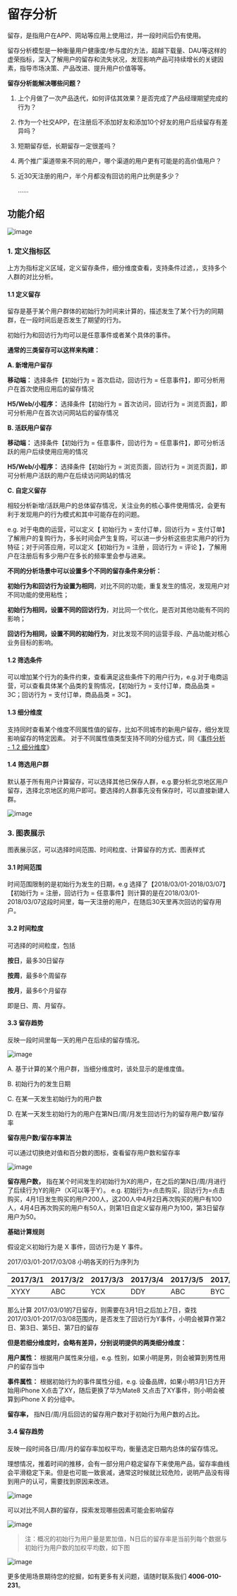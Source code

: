 # 留存分析

留存，是指用户在APP、网站等应用上使用过，并一段时间后仍有使用。

留存分析模型是一种衡量用户健康度/参与度的方法，超越下载量、DAU等这样的虚荣指标，深入了解用户的留存和流失状况，发现影响产品可持续增长的关键因素，指导市场决策、产品改进、提升用户价值等等。

**留存分析能解决哪些问题？**
1. 上个月做了一次产品迭代，如何评估其效果？是否完成了产品经理期望完成的行为？
1. 作为一个社交APP，在注册后不添加好友和添加10个好友的用户后续留存有差异吗？
1. 短期留存低，长期留存一定很差吗？
1. 两个推广渠道带来不同的用户，哪个渠道的用户更有可能是的高价值用户？
1. 近30天注册的用户，半个月都没有回访的用户比例是多少？

   ……

## 功能介绍

![image](http://imguserradar.analysys.cn/fangzhou/img/2018/04/201804022142033741.png)

### 1. 定义指标区
上方为指标定义区域，定义留存条件，细分维度查看，支持条件过滤，，支持多个人群的对比分析。

#### 1.1 定义留存
留存是基于某个用户群体的初始行为时间来计算的，描述发生了某个行为的同期群，在一段时间后是否发生了期望的行为。

初始行为和回访行为均可以是任意事件或者某个具体的事件。

**通常的三类留存可以这样来构建：**

**A. 新增用户留存**

**移动端：** 选择条件【初始行为 = 首次启动，回访行为 = 任意事件】，即可分析用户在首次使用应用后的留存情况

**H5/Web/小程序：** 选择条件【初始行为 = 首次访问，回访行为 = 浏览页面】，即可分析用户在首次访问网站后的留存情况

**B. 活跃用户留存**

**移动端：** 选择条件【初始行为 = 任意事件，回访行为 = 任意事件】，即可分析活跃的用户后续使用应用的情况

**H5/Web/小程序：** 选择条件【初始行为 = 浏览页面，回访行为 = 浏览页面】，即可分析用户活跃的用户在后续访问网站的情况

**C. 自定义留存**

相较分析新增/活跃用户的总体留存情况，关注业务的核心事件使用情况，会更有利于发现用户的行为模式和其中可能存在的问题。

e.g. 对于电商的运营，可以定义【 初始行为 = 支付订单，回访行为 = 支付订单】 了解用户的复购行为，多长时间会产生复购，可以进一步分析这些忠实用户的行为特征；对于问答应用，可以定义【初始行为 = 注册 ，回访行为 = 评论 】，了解用户在注册后有多少用户在多长的频率里会参与进来。


**不同的分析场景中可以设置多个不同的留存条件来分析：**

**初始行为和回访行为设置为相同**，对比不同的功能，重复发生的情况，发现用户对不同功能的使用粘性；

**初始行为相同，设置不同的回访行为**，对比同一个优化，是否对其他功能有不同的影响；

**回访行为相同，设置不同的初始行为**，对比发现不同的运营手段、产品功能对核心业务目标的影响。

#### 1.2 筛选条件
可以增加某个行为的条件约束，查看满足这些条件下的用户行为，e.g.对于电商运营，可以查看具体某个品类的复购情况，【初始行为 = 支付订单，商品品类 = 3C；回访行为 = 支付订单，商品品类 = 3C】。 

#### 1.3 细分维度
支持同时查看某个维度不同属性值的留存，比如不同城市的新用户留存，细分发现影响留存的特定因素。
对于不同属性值类型支持不同的分组方式，同《[事件分析 - 1.2 细分维度](https://ark.analysys.cn/docs/manual/analystics_chart_event.html)》

#### 1.4 筛选用户群
默认基于所有用户计算留存，可以选择其他已保存人群，e.g.要分析北京地区用户留存，选择北京地区的用户即可。要选择的人群事先没有保存时，可以直接新建人群。

![image](http://imguserradar.analysys.cn/fangzhou/img/2018/04/201804022142037513.png)

### 3. 图表展示
图表展示区，可以选择时间范围、时间粒度、计算留存的方式、图表样式

#### 3.1 时间范围

时间范围限制的是初始行为发生的日期，e.g 选择了【2018/03/01-2018/03/07】【初始行为 = 注册，回访行为 = 任意事件】则计算的是在2018/03/01-2018/03/07这段时间里，每一天注册的用户，在随后30天里再次回访的留存用户。

#### 3.2 时间粒度
可选择的时间粒度，包括

**按日**，最多30日留存

**按周**，最多8个周留存

**按月**，最多6个月留存

即是日、周、月留存。

#### 3.3 留存趋势
反映一段时间里每一天的用户在后续的留存情况。

![image](http://imguserradar.analysys.cn/fangzhou/img/2018/04/201804022142034444.png)

A. 基于计算的某个用户群，当细分维度时，该处显示的是维度值。

B. 初始行为的发生日期

C. 在某一天发生初始行为的用户数

D. 在某一天发生初始行为的用户在第N日/周/月发生回访行为的留存用户数/留存率

**留存用户数/留存率算法**

可以通过切换绝对值和百分数的图标，查看留存用户数和留存率

![image](http://imguserradar.analysys.cn/fangzhou/img/2018/04/201804022142036555.png)

**留存用户数，** 指在某个时间发生的初始行为X的用户，在之后的第N日/周/月进行了后续行为Y的用户（X可以等于Y）。
e.g. 初始行为=点击购买，回访行为=点击购买，4月1日发生购买的用户200人，这200人中4月2日再次购买的用户有100人，4月4日再次购买的用户有50人，则第1日自定义留存用户为100，第3日留存用户为50。

**基础计算规则**

假设定义初始行为是 X 事件，回访行为是 Y 事件。

2017/03/01-2017/03/08 小明各天的行为序列为

2017/3/1 | 2017/3/2 | 2017/3/3 | 2017/3/4 | 2017/3/5 | 2017/3/6 | 2017/3/7 | 2017/3/8
---|---|---|---|---|---|---|---
XYXY | ABC | YCX | DDY | ABC | BYC | ABC | DDY

那么计算 2017/03/01的7日留存，则需要在3月1日之后加上7日，查找2017/03/01-2017/03/08范围内，是否发生了回访行为Y事件，小明会被算作第2日、第3日、第5日、第7日的留存

**但是若细分维度时，会略有差异，分别说明提供的两类细分维度：**

**用户属性：** 根据用户属性来分组，e.g. 性别，如果小明是男，则会被算到男性用户的留存当中

**事件属性：** 根据初始行为的事件属性分组，e.g. 设备品牌，如果小明3月1日方开始用iPhone X点击了XY，随后更换了华为Mate8 又点击了XY事件，则小明会被算到iPhone X 的分组中。

**留存率，** 指N日/周/月后回访的留存用户数对于初始行为用户数的占比。

#### 3.4 留存趋势 

反映一段时间各日/周/月的留存率加权平均，衡量选定日期内总体的留存情况。

理想情况，推着时间的推移，会有一部分用户稳定留存下来使用产品，留存率曲线会平滑稳定下来。但是也可能一致衰减，通常这时候就比较危险，说明产品没有得到用户的认可，需要找到原因来改进。

![image](http://imguserradar.analysys.cn/fangzhou/img/2018/04/201804022142034601.png)

可以对比不同人群的留存，探索发现哪些因素可能会影响留存

![image](http://imguserradar.analysys.cn/fangzhou/img/2018/04/201804022142033811.png)

> 注：概况的初始行为用户量是累加值，N日后的留存率是当前列每个数据与初始行为用户数的加权平均数，如下图

![image](http://imguserradar.analysys.cn/fangzhou/img/2018/04/201804022142030644.png)


更多使用场景期待您的挖掘，如有更多有关问题，请随时联系我们 **4006-010-231**。

